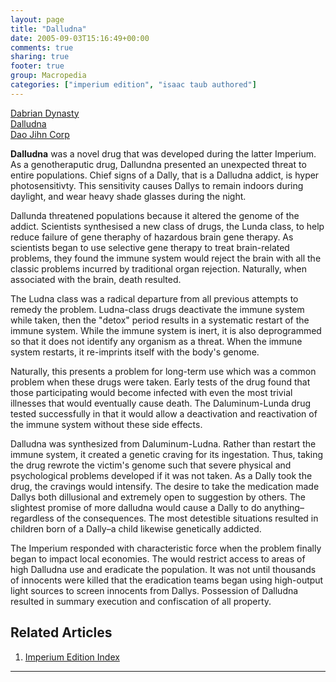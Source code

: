```yaml
---
layout: page
title: "Dalludna"
date: 2005-09-03T15:16:49+00:00
comments: true
sharing: true
footer: true
group: Macropedia
categories: ["imperium edition", "isaac taub authored"]
---
```


<div class='row'>
	<div class='col-md-4'><a href='/macropedia/dabrian-dynasty'>Dabrian Dynasty</a></div>
	<div class='col-md-4'><a href='/macropedia/dalludna'>Dalludna</a></div>
	<div class='col-md-4'><a href='/macropedia/dao-jihn-corp'>Dao Jihn Corp</a></div>
</div>


**Dalludna** was a novel drug that was developed during the latter Imperium. As a genotheraputic drug, Dallundna presented an unexpected threat to entire populations. Chief signs of a Dally, that is a Dalludna addict, is hyper photosensitivty. This sensitivity causes Dallys to remain indoors during daylight, and wear heavy shade glasses during the night.

Dallunda threatened populations because it altered the genome of the addict. Scientists synthesised a new class of drugs, the Lunda class, to help reduce failure of gene theraphy of hazardous brain gene therapy. As scientists began to use selective gene therapy to treat brain-related problems, they found the immune system would reject the brain with all the classic problems incurred by traditional organ rejection. Naturally, when associated with the brain, death resulted.

The Ludna class was a radical departure from all previous attempts to remedy the problem. Ludna-class drugs deactivate the immune system while taken, then the "detox" period results in a systematic restart of the immune system. While the immune system is inert, it is also deprogrammed so that it does not identify any organism as a threat. When the immune system restarts, it re-imprints itself with the body's genome.

Naturally, this presents a problem for long-term use which was a common problem when these drugs were taken. Early tests of the drug found that those participating would become infected with even the most trivial illnesses that would eventually cause death. The Daluminum-Lunda drug tested successfully in that it would allow a deactivation and reactivation of the immune system without these side effects.

Dalludna was synthesized from Daluminum-Ludna. Rather than restart the immune system, it created a genetic craving for its ingestation. Thus, taking the drug rewrote the victim's genome such that severe physical and psychological problems developed if it was not taken. As a Dally took the drug, the cravings would intensify. The desire to take the medication made Dallys both dillusional and extremely open to suggestion by others. The slightest promise of more dalludna would cause a Dally to do anything&ndash;regardless of the consequences. The most detestible situations resulted in children born of a Dally&ndash;a child likewise genetically addicted.

The Imperium responded with characteristic force when the problem finally began to impact local economies. The would restrict access to areas of high Dalludna use and eradicate the population. It was not until thousands of innocents were killed that the eradication teams began using high-output light sources to screen innocents from Dallys. Possession of Dalludna resulted in summary execution and confiscation of all property.

## Related Articles

1. [Imperium Edition Index](/macropedia/imperium-edition-index)


----
 
